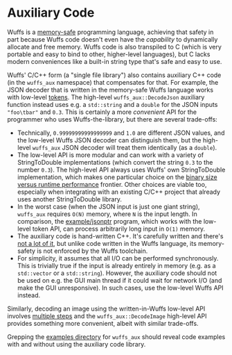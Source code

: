 # Auxiliary Code

Wuffs is a [memory-safe](/doc/note/memory-safety.md) programming language,
achieving that safety in part because Wuffs code doesn't even have the
*capability* to dynamically allocate and free memory. Wuffs code is also
transpiled to C (which is very portable and easy to bind to other, higher-level
languages), but C lacks modern conveniences like a built-in string type that's
safe and easy to use.

Wuffs' C/C++ form (a "single file library") also contains auxiliary C++ code
(in the `wuffs_aux` namespace) that compensates for that. For example, the JSON
decoder that is written in the memory-safe Wuffs language works with low-level
[tokens](/doc/note/tokens.md). The high-level `wuffs_aux::DecodeJson` auxiliary
function instead uses e.g. a `std::string` and a `double` for the JSON inputs
`"foo\tbar"` and `0.3`. This is certainly a more *convenient* API for the
programmer who uses Wuffs-the-library, but there are several trade-offs:

- Technically, `0.99999999999999999` and `1.0` are different JSON values, and
  the low-level Wuffs JSON decoder can distinguish them, but the high-level
  `wuffs_aux` JSON decoder will treat them identically (as a `double`).
- The low-level API is more modular and can work with a variety of
  StringToDouble implementations (which convert the string `0.3` to the number
  `0.3`). The high-level API always uses Wuffs' own StringToDouble
  implementation, which makes one particular choice on the [binary size versus
  runtime performance](https://github.com/google/double-conversion/issues/137)
  frontier. Other choices are viable too, especially when integrating with an
  existing C/C++ project that already uses another StringToDouble library.
- In the worst case (when the JSON input is just one giant string), `wuffs_aux`
  requires `O(N)` memory, where `N` is the input length. In comparison, the
  [example/jsonptr](/example/jsonptr/jsonptr.cc) program, which works with the
  low-level token API, can process arbitrarily long input in `O(1)` memory.
- The auxiliary code is hand-written C++. It's carefully written and there's
  [not a lot of it](/internal/cgen/auxiliary), but unlike code written in the
  Wuffs language, its memory-safety is not enforced by the Wuffs toolchain.
- For simplicity, it assumes that all I/O can be performed synchronously. This
  is trivially true if the input is already entirely in memory (e.g. as a
  `std::vector` or a `std::string`). However, the auxiliary code should not be
  used on e.g. the GUI main thread if it could wait for network I/O (and make
  the GUI unresponsive). In such cases, use the low-level Wuffs API instead.

Similarly, decoding an image using the written-in-Wuffs low-level API involves
[multiple steps](/doc/note/memory-safety.md#allocation-free-apis) and the
`wuffs_aux::DecodeImage` high-level API provides something more convenient,
albeit with similar trade-offs.

Grepping the [examples directory](/example) for `wuffs_aux` should reveal code
examples with and without using the auxiliary code library.
